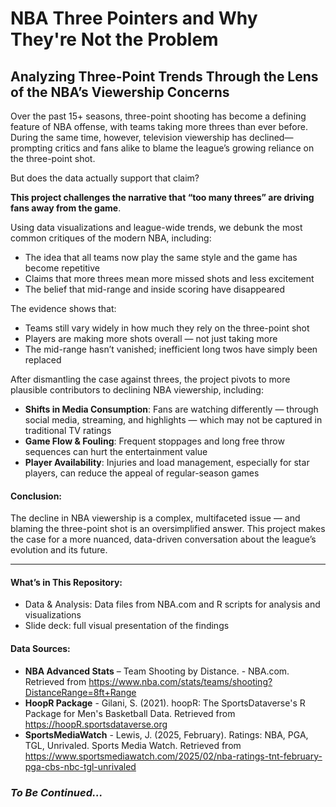 # NBA Three Pointers and Why They're Not the Problem
## Analyzing Three-Point Trends Through the Lens of the NBA’s Viewership Concerns

Over the past 15+ seasons, three-point shooting has become a defining feature of NBA offense, with teams taking more threes than ever before. During the same time, however, television viewership has declined—prompting critics and fans alike to blame the league’s growing reliance on the three-point shot.

But does the data actually support that claim?

**This project challenges the narrative that “too many threes” are driving fans away from the game**. 

Using data visualizations and league-wide trends, we debunk the most common critiques of the modern NBA, including:

- The idea that all teams now play the same style and the game has become repetitive
- Claims that more threes mean more missed shots and less excitement
- The belief that mid-range and inside scoring have disappeared

The evidence shows that:
- Teams still vary widely in how much they rely on the three-point shot
- Players are making more shots overall — not just taking more
- The mid-range hasn’t vanished; inefficient long twos have simply been replaced

After dismantling the case against threes, the project pivots to more plausible contributors to declining NBA viewership, including:
- **Shifts in Media Consumption**: Fans are watching differently — through social media, streaming, and highlights — which may not be captured in traditional TV ratings
- **Game Flow & Fouling**: Frequent stoppages and long free throw sequences can hurt the entertainment value
- **Player Availability**: Injuries and load management, especially for star players, can reduce the appeal of regular-season games

#### Conclusion:
The decline in NBA viewership is a complex, multifaceted issue — and blaming the three-point shot is an oversimplified answer. This project makes the case for a more nuanced, data-driven conversation about the league’s evolution and its future.

___
#### What’s in This Repository:
- Data & Analysis: Data files from NBA.com and R scripts for analysis and visualizations
- Slide deck: full visual presentation of the findings

#### Data Sources:
- **NBA Advanced Stats** – Team Shooting by Distance. - NBA.com. Retrieved from https://www.nba.com/stats/teams/shooting?DistanceRange=8ft+Range
- **HoopR Package** - Gilani, S. (2021). hoopR: The SportsDataverse's R Package for Men's Basketball Data. Retrieved from https://hoopR.sportsdataverse.org
- **SportsMediaWatch** - Lewis, J. (2025, February). Ratings: NBA, PGA, TGL, Unrivaled. Sports Media Watch. Retrieved from https://www.sportsmediawatch.com/2025/02/nba-ratings-tnt-february-pga-cbs-nbc-tgl-unrivaled

### *To Be Continued...*

